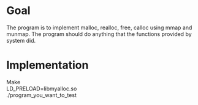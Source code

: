 # Goal
The program is to implement malloc, realloc, free, calloc using mmap and munmap. The program should do anything that the functions provided by system did.

# Implementation
Make <br />
LD_PRELOAD=libmyalloc.so <br />
./program_you_want_to_test <br />
